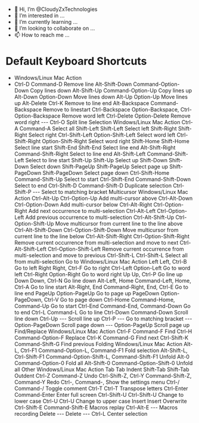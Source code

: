 - 👋 Hi, I’m @CloudyZxTechnologies
- 👀 I’m interested in ...
- 🌱 I’m currently learning ...
- 💞️ I’m looking to collaborate on ...
- 📫 How to reach me ...


# Default Keyboard Shortcuts
- Windows/Linux	Mac	Action
- Ctrl-D	Command-D	Remove line
Alt-Shift-Down	Command-Option-Down	Copy lines down
Alt-Shift-Up	Command-Option-Up	Copy lines up
Alt-Down	Option-Down	Move lines down
Alt-Up	Option-Up	Move lines up
Alt-Delete	Ctrl-K	Remove to line end
Alt-Backspace	Command-Backspace	Remove to linestart
Ctrl-Backspace	Option-Backspace, Ctrl-Option-Backspace	Remove word left
Ctrl-Delete	Option-Delete	Remove word right
---	Ctrl-O	Split line
Selection
Windows/Linux	Mac	Action
Ctrl-A	Command-A	Select all
Shift-Left	Shift-Left	Select left
Shift-Right	Shift-Right	Select right
Ctrl-Shift-Left	Option-Shift-Left	Select word left
Ctrl-Shift-Right	Option-Shift-Right	Select word right
Shift-Home	Shift-Home	Select line start
Shift-End	Shift-End	Select line end
Alt-Shift-Right	Command-Shift-Right	Select to line end
Alt-Shift-Left	Command-Shift-Left	Select to line start
Shift-Up	Shift-Up	Select up
Shift-Down	Shift-Down	Select down
Shift-PageUp	Shift-PageUp	Select page up
Shift-PageDown	Shift-PageDown	Select page down
Ctrl-Shift-Home	Command-Shift-Up	Select to start
Ctrl-Shift-End	Command-Shift-Down	Select to end
Ctrl-Shift-D	Command-Shift-D	Duplicate selection
Ctrl-Shift-P	---	Select to matching bracket
Multicursor
Windows/Linux	Mac	Action
Ctrl-Alt-Up	Ctrl-Option-Up	Add multi-cursor above
Ctrl-Alt-Down	Ctrl-Option-Down	Add multi-cursor below
Ctrl-Alt-Right	Ctrl-Option-Right	Add next occurrence to multi-selection
Ctrl-Alt-Left	Ctrl-Option-Left	Add previous occurrence to multi-selection
Ctrl-Alt-Shift-Up	Ctrl-Option-Shift-Up	Move multicursor from current line to the line above
Ctrl-Alt-Shift-Down	Ctrl-Option-Shift-Down	Move multicursor from current line to the line below
Ctrl-Alt-Shift-Right	Ctrl-Option-Shift-Right	Remove current occurrence from multi-selection and move to next
Ctrl-Alt-Shift-Left	Ctrl-Option-Shift-Left	Remove current occurrence from multi-selection and move to previous
Ctrl-Shift-L	Ctrl-Shift-L	Select all from multi-selection
Go to
Windows/Linux	Mac	Action
Left	Left, Ctrl-B	Go to left
Right	Right, Ctrl-F	Go to right
Ctrl-Left	Option-Left	Go to word left
Ctrl-Right	Option-Right	Go to word right
Up	Up, Ctrl-P	Go line up
Down	Down, Ctrl-N	Go line down
Alt-Left, Home	Command-Left, Home, Ctrl-A	Go to line start
Alt-Right, End	Command-Right, End, Ctrl-E	Go to line end
PageUp	Option-PageUp	Go to page up
PageDown	Option-PageDown, Ctrl-V	Go to page down
Ctrl-Home	Command-Home, Command-Up	Go to start
Ctrl-End	Command-End, Command-Down	Go to end
Ctrl-L	Command-L	Go to line
Ctrl-Down	Command-Down	Scroll line down
Ctrl-Up	---	Scroll line up
Ctrl-P	---	Go to matching bracket
---	Option-PageDown	Scroll page down
---	Option-PageUp	Scroll page up
Find/Replace
Windows/Linux	Mac	Action
Ctrl-F	Command-F	Find
Ctrl-H	Command-Option-F	Replace
Ctrl-K	Command-G	Find next
Ctrl-Shift-K	Command-Shift-G	Find previous
Folding
Windows/Linux	Mac	Action
Alt-L, Ctrl-F1	Command-Option-L, Command-F1	Fold selection
Alt-Shift-L, Ctrl-Shift-F1	Command-Option-Shift-L, Command-Shift-F1	Unfold
Alt-0	Command-Option-0	Fold all
Alt-Shift-0	Command-Option-Shift-0	Unfold all
Other
Windows/Linux	Mac	Action
Tab	Tab	Indent
Shift-Tab	Shift-Tab	Outdent
Ctrl-Z	Command-Z	Undo
Ctrl-Shift-Z, Ctrl-Y	Command-Shift-Z, Command-Y	Redo
Ctrl-,	Command-,	Show the settings menu
Ctrl-/	Command-/	Toggle comment
Ctrl-T	Ctrl-T	Transpose letters
Ctrl-Enter	Command-Enter	Enter full screen
Ctrl-Shift-U	Ctrl-Shift-U	Change to lower case
Ctrl-U	Ctrl-U	Change to upper case
Insert	Insert	Overwrite
Ctrl-Shift-E	Command-Shift-E	Macros replay
Ctrl-Alt-E	---	Macros recording
Delete	---	Delete
---	Ctrl-L	Center selection


<!---
CloudyZxTechnologies/CloudyZxTechnologies is a ✨ special ✨ repository because its `README.md` (this file) appears on your GitHub profile.
You can click the Preview link to take a look at your changes.
--->

